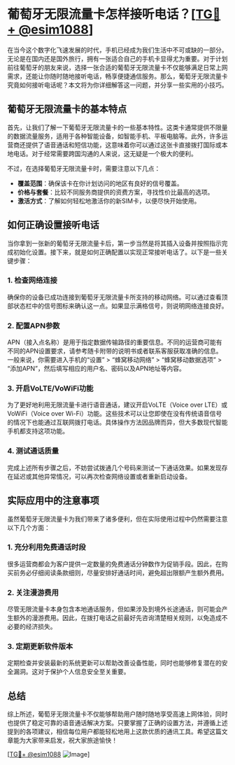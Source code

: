 # 葡萄牙无限流量卡怎样接听电话？[[TG💪+ @esim1088](https://t.me/s/esim1088)]

在当今这个数字化飞速发展的时代，手机已经成为我们生活中不可或缺的一部分。无论是在国内还是国外旅行，拥有一张适合自己的手机卡显得尤为重要。对于计划前往葡萄牙的朋友来说，选择一张合适的葡萄牙无限流量卡不仅能够满足日常上网需求，还能让你随时随地接听电话，畅享便捷通信服务。那么，葡萄牙无限流量卡究竟如何接听电话呢？本文将为你详细解答这一问题，并分享一些实用的小技巧。

## 葡萄牙无限流量卡的基本特点

首先，让我们了解一下葡萄牙无限流量卡的一些基本特性。这类卡通常提供不限量的数据流量服务，适用于各种智能设备，如智能手机、平板电脑等。此外，许多运营商还提供了语音通话和短信功能，这意味着你可以通过这张卡直接拨打国际或本地电话。对于经常需要跨国沟通的人来说，这无疑是一个极大的便利。

不过，在选择葡萄牙无限流量卡时，需要注意以下几点：

- **覆盖范围**：确保该卡在你计划访问的地区有良好的信号覆盖。
- **价格与套餐**：比较不同服务商提供的资费方案，寻找性价比最高的选项。
- **激活方式**：了解如何轻松地激活你的新SIM卡，以便尽快开始使用。

## 如何正确设置接听电话

当你拿到一张新的葡萄牙无限流量卡后，第一步当然是将其插入设备并按照指示完成初始化设置。接下来，就是如何正确配置以实现正常接听电话了。以下是一些关键步骤：

### 1. 检查网络连接
确保你的设备已成功连接到葡萄牙无限流量卡所支持的移动网络。可以通过查看顶部状态栏中的信号图标来确认这一点。如果显示满格信号，则说明网络连接良好。

### 2. 配置APN参数
APN（接入点名称）是用于指定数据传输路径的重要信息。不同的运营商可能有不同的APN设置要求，请参考随卡附带的说明书或者联系客服获取准确的信息。一般来说，你需要进入手机的“设置” > “蜂窝移动网络” > “蜂窝移动数据选项” > “添加APN”，然后填写相应的用户名、密码以及APN地址等内容。

### 3. 开启VoLTE/VoWiFi功能
为了更好地利用无限流量卡进行语音通话，建议开启VoLTE（Voice over LTE）或VoWiFi（Voice over Wi-Fi）功能。这些技术可以让您即使在没有传统语音信号的情况下也能通过互联网拨打电话。具体操作方法因品牌而异，但大多数现代智能手机都支持这项功能。

### 4. 测试通话质量
完成上述所有步骤之后，不妨尝试拨通几个号码来测试一下通话效果。如果发现存在延迟或其他异常情况，可以再次检查网络设置或者重新启动设备。

## 实际应用中的注意事项

虽然葡萄牙无限流量卡为我们带来了诸多便利，但在实际使用过程中仍然需要注意以下几个方面：

### 1. 充分利用免费通话时段
很多运营商都会为客户提供一定数量的免费通话分钟数作为促销手段。因此，在购买前务必仔细阅读条款细则，尽量安排好通话时间，避免超出限额产生额外费用。

### 2. 关注漫游费用
尽管无限流量卡本身包含本地通话服务，但如果涉及到境外长途通话，则可能会产生额外的漫游费用。因此，在拨打电话之前最好先咨询清楚相关规则，以免造成不必要的经济损失。

### 3. 定期更新软件版本
定期检查并安装最新的系统更新可以帮助改善设备性能，同时也能够修复潜在的安全漏洞。这对于保护个人信息安全至关重要。

## 总结

综上所述，葡萄牙无限流量卡不仅能够帮助用户随时随地享受高速上网体验，同时也提供了稳定可靠的语音通话解决方案。只要掌握了正确的设置方法，并遵循上述提到的各项建议，相信每位用户都能轻松地用上这款优质的通讯工具。希望这篇文章能为大家带来启发，祝大家旅途愉快！

[[TG💪+ @esim1088](https://t.me/s/esim1088) ![Image](https://i.postimg.cc/4NQfJmqS/Snipaste-2025-05-13-00-14-12.png)]